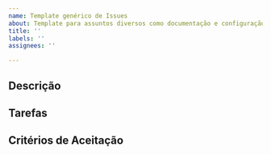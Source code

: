 ```yaml
---
name: Template genérico de Issues
about: Template para assuntos diversos como documentação e configuração de ferramentas
title: ''
labels: ''
assignees: ''

---
```


## Descrição

<!-- Descrever de forma sucinta os diversos aspectos da issue: motivação e objetivo  -->
<!-- Exemplo: Com o objetivo de <motivação>, essa issue busca <objetivo> -->

## Tarefas

<!-- Enumerar as tarefas necessárias para concluir a issue -->
<!-- - [ ] Tarefa 1. -->

## Critérios de Aceitação

<!-- Enumerar os critérios de aceitação dessa issue -->
<!-- - Exemplo 1. -->

<!-- ## Observações -->

<!-- Informações adicionais que ajudem no desenvolvimento da issue. -->
